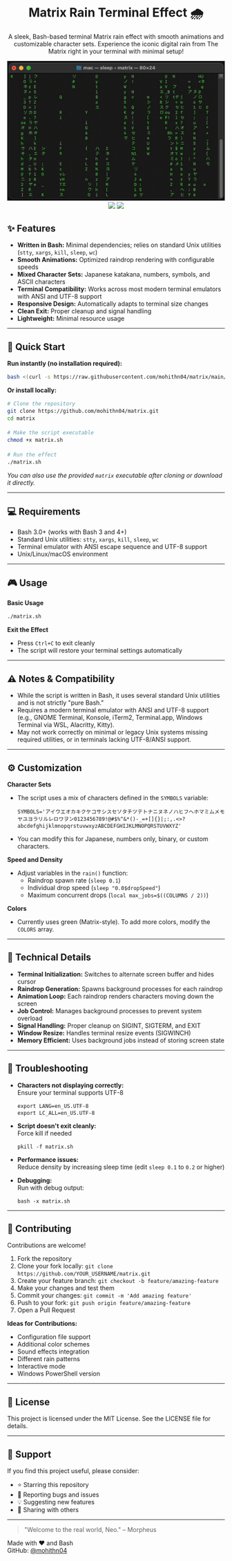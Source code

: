 <div align="center">

<h1>Matrix Rain Terminal Effect 🌧️</h1>

<p>A sleek, Bash-based terminal Matrix rain effect with smooth animations and customizable character sets. Experience the iconic digital rain from The Matrix right in your terminal with minimal setup!</p>

<img src="matrix-rain.gif">
<br>
<img src="https://shields.io/badge/made-with%20%20bash-green?style=flat-square&color=d5c4a1&labelColor=1d2021&logo=gnu-bash">
<img src="https://img.shields.io/badge/Maintained%3F-yes-green.svg">
</div>

## ✨ Features

- **Written in Bash:** Minimal dependencies; relies on standard Unix utilities (`stty`, `xargs`, `kill`, `sleep`, `wc`)
- **Smooth Animations:** Optimized raindrop rendering with configurable speeds
- **Mixed Character Sets:** Japanese katakana, numbers, symbols, and ASCII characters
- **Terminal Compatibility:** Works across most modern terminal emulators with ANSI and UTF-8 support
- **Responsive Design:** Automatically adapts to terminal size changes
- **Clean Exit:** Proper cleanup and signal handling
- **Lightweight:** Minimal resource usage

---

## 🚀 Quick Start

**Run instantly (no installation required):**
```sh
bash <(curl -s https://raw.githubusercontent.com/mohithn04/matrix/main/matrix)
```

**Or install locally:**
```sh
# Clone the repository
git clone https://github.com/mohithn04/matrix.git
cd matrix

# Make the script executable
chmod +x matrix.sh

# Run the effect
./matrix.sh
```
*You can also use the provided `matrix` executable after cloning or download it directly.*

---

## 💻 Requirements

- Bash 3.0+ (works with Bash 3 and 4+)
- Standard Unix utilities: `stty`, `xargs`, `kill`, `sleep`, `wc`
- Terminal emulator with ANSI escape sequence and UTF-8 support
- Unix/Linux/macOS environment

---

## 🎮 Usage

**Basic Usage**
```sh
./matrix.sh
```

**Exit the Effect**
- Press `Ctrl+C` to exit cleanly
- The script will restore your terminal settings automatically

---

## ⚠️ Notes & Compatibility

- While the script is written in Bash, it uses several standard Unix utilities and is not strictly "pure Bash."
- Requires a modern terminal emulator with ANSI and UTF-8 support (e.g., GNOME Terminal, Konsole, iTerm2, Terminal.app, Windows Terminal via WSL, Alacritty, Kitty).
- May not work correctly on minimal or legacy Unix systems missing required utilities, or in terminals lacking UTF-8/ANSI support.

---

## ⚙️ Customization

**Character Sets**
- The script uses a mix of characters defined in the `SYMBOLS` variable:
  ```
  SYMBOLS='アイウエオカキクケコサシスセソタチツテトナニヌネノハヒフヘホマミムメモヤユヨラリルレロワヲン0123456789!@#$%^&*()-_=+[]{}|;:,.<>?abcdefghijklmnopqrstuvwxyzABCDEFGHIJKLMNOPQRSTUVWXYZ'
  ```
- You can modify this for Japanese, numbers only, binary, or custom characters.

**Speed and Density**
- Adjust variables in the `rain()` function:
  - Raindrop spawn rate (`sleep 0.1`)
  - Individual drop speed (`sleep "0.0$dropSpeed"`)
  - Maximum concurrent drops (`local max_jobs=$((COLUMNS / 2))`)

**Colors**
- Currently uses green (Matrix-style). To add more colors, modify the `COLORS` array.

---

## 🔧 Technical Details

- **Terminal Initialization:** Switches to alternate screen buffer and hides cursor
- **Raindrop Generation:** Spawns background processes for each raindrop
- **Animation Loop:** Each raindrop renders characters moving down the screen
- **Job Control:** Manages background processes to prevent system overload
- **Signal Handling:** Proper cleanup on SIGINT, SIGTERM, and EXIT
- **Window Resize:** Handles terminal resize events (SIGWINCH)
- **Memory Efficient:** Uses background jobs instead of storing screen state

---

## 🐛 Troubleshooting

- **Characters not displaying correctly:**  
  Ensure your terminal supports UTF-8  
  ```
  export LANG=en_US.UTF-8
  export LC_ALL=en_US.UTF-8
  ```
- **Script doesn't exit cleanly:**  
  Force kill if needed  
  ```
  pkill -f matrix.sh
  ```
- **Performance issues:**  
  Reduce density by increasing sleep time (edit `sleep 0.1` to `0.2` or higher)

- **Debugging:**  
  Run with debug output:
  ```
  bash -x matrix.sh
  ```

---

## 🤝 Contributing

Contributions are welcome!  
1. Fork the repository
2. Clone your fork locally: `git clone https://github.com/YOUR_USERNAME/matrix.git`
3. Create your feature branch: `git checkout -b feature/amazing-feature`
4. Make your changes and test them
5. Commit your changes: `git commit -m 'Add amazing feature'`
6. Push to your fork: `git push origin feature/amazing-feature`
7. Open a Pull Request

**Ideas for Contributions:**
- Configuration file support
- Additional color schemes
- Sound effects integration
- Different rain patterns
- Interactive mode
- Windows PowerShell version

---

## 📜 License

This project is licensed under the MIT License. See the LICENSE file for details.

---

## 🙏 Support

If you find this project useful, please consider:
- ⭐ Starring this repository
- 🐛 Reporting bugs and issues
- 💡 Suggesting new features
- 🔄 Sharing with others

---

> "Welcome to the real world, Neo." – Morpheus

Made with ❤️ and Bash  
GitHub: [@mohithn04](https://github.com/mohithn04)
